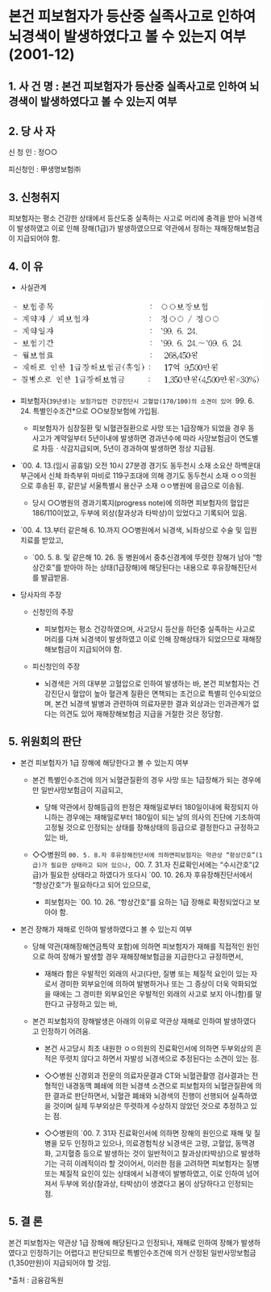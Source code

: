 # 본건 피보험자가 등산중 실족사고로 인하여 뇌경색이 발생하였다고 볼 수 있는지 여부(2001-12)

## 1. 사 건 명 : 본건 피보험자가 등산중 실족사고로 인하여 뇌경색이 발생하였다고 볼 수 있는지 여부

## 2. 당 사 자
   신 청 인 : 정○○

   피신청인 : 甲생명보험㈜

## 3. 신청취지
피보험자는 평소 건강한 상태에서 등산도중 실족하는 사고로 머리에 충격을 받아 뇌경색이 발생하였고 이로 인해 장해(1급)가 발생하였으므로 약관에서 정하는 재해장해보험금이 지급되어야 함.

## 4. 이  유

* 사실관계

![alt image](https://raw.githubusercontent.com/aijinet/bodoc-claim-contents/master/contents/images/59_1.PNG)
<!--    
    - 보험종목                        :
    - 계약자 / 피보험자               :
    - 계약일자                        :
    - 보험기간                        : 
    - 월보험료                        :
    - 재해로 인한 1급장해보험금(휴일) :
    - 질병으로 인한 1급장해보험금      :
 ○○보장보험
 정○○ / 정○○
 `99. 6. 24.
 `99. 6. 24.～`09. 6. 24.
  268,450원
  17억 9,500만원
  1,350만원(4,500만원×30%)-->


* 피보험자(`39년생)는 보험가입전 건강진단시 고혈압(170/100)의 소견이 있어 `99. 6. 24. 특별인수조건*으로 ○○보장보험에 가입됨.

   * 피보험자가 심장질환 및 뇌혈관질환으로 사망 또는 1급장해가 되었을 경우 동 사고가 계약일부터 5년이내에 발생하면 경과년수에 따라 사망보험금이 연도별로 차등ㆍ삭감지급되며, 5년이 경과하여 발생하면 정상 지급됨.
     
* `00. 4. 13.(임시 공휴일) 오전 10시 27분경 경기도 동두천시 소재 소요산 하백운대 부근에서 신체 좌측부위 마비로 119구조대에 의해 경기도 동두천시 소재 ㅇㅇ의원으로 후송된 후, 같은날 서울특별시 용산구 소재 ㅇㅇ병원에 응급으로 이송됨.

   *  당시 ○○병원의 경과기록지(progress note)에 의하면 피보험자의 혈압은 186/110이었고, 두부에 외상(찰과상과 타박상)이 있었다고 기록되어 있음.

* `00. 4. 13.부터 같은해 6. 10.까지 ○○병원에서 뇌경색, 뇌좌상으로 수술 및 입원치료를 받았고, 

   * `00. 5. 8. 및 같은해 10. 26. 동 병원에서 중추신경계에 뚜렷한 장해가 남아 “항상간호”를 받아야 하는 상태(1급장해)에 해당된다는 내용으로 후유장해진단서를 발급받음.

* 당사자의 주장

   * 신청인의 주장

     * 피보험자는 평소 건강하였으며, 사고당시 등산을 하던중 실족하는 사고로 머리를 다쳐 뇌경색이 발생하였고 이로 인해 장해상태가 되었으므로 재해장해보험금이 지급되어야 함.
 
   * 피신청인의 주장

     * 뇌경색은 거의 대부분 고혈압으로 인하여 발생하는 바, 본건 피보험자는 건강진단시 혈압이 높아 혈관계 질환은 면책되는 조건으로 특별히 인수되었으며, 본건 뇌경색 발병과 관련하여 의료자문한 결과 외상과는 인과관계가 없다는 의견도 있어 재해장해보험금 지급을 거절한 것은 정당함.

## 5. 위원회의 판단

* 본건 피보험자가 1급 장해에 해당한다고 볼 수 있는지 여부

   * 본건 특별인수조건에 의거 뇌혈관질환의 경우 사망 또는 1급장해가 되는 경우에만 일반사망보험금이 지급되고, 
     - 당해 약관에서 장해등급의 판정은 재해일로부터 180일이내에 확정되지 아니하는 경우에는 재해일로부터 180일이 되는 날의 의사의 진단에 기초하여 고정될 것으로 인정되는 상태를 장해상태의 등급으로 결정한다고 규정하고 있는 바,

    * ◇◇병원의 `00. 5. 8.자 후유장해진단서에 의하면피보험자는 약관상 “항상간호”(1급)가 필요한 상태라고 되어 있으나, `00. 7. 31.자 진료확인서에는 “수시간호”(2급)가 필요한 상태라고 하였다가 또다시 `00. 10. 26.자 후유장해진단서에서 “항상간호”가 필요하다고 되어 있으므로, 

      * 피보험자는 `00. 10. 26. “항상간호”를 요하는 1급 장해로 확정되었다고 보아야 함.

* 본건 장해가 재해로 인하여 발생하였다고 볼 수 있는지 여부

   * 당해 약관(재해장해연금특약 포함)에 의하면 피보험자가  재해를 직접적인 원인으로 하여 장해가 발생할 경우 재해장해보험금을 지급한다고 규정하면서, 
 
     * 재해라 함은 우발적인 외래의 사고(다만, 질병 또는 체질적 요인이 있는 자로서 경미한 외부요인에 의하여 발병하거나 또는 그 증상이 더욱 악화되었을 때에는 그 경미한 외부요인은 우발적인 외래의 사고로 보지 아니함)를 말한다고 규정하고 있는 바,

    * 본건 피보험자의 장해발생은 아래의 이유로 약관상 재해로 인하여 발생하였다고 인정하기 어려움.

        * 본건 사고당시 최초 내원한 ㅇㅇ의원의 진료확인서에 의하면 두부외상의 흔적은 뚜렷치 않다고 하면서 자발성 뇌경색으로 추정된다는 소견이 있는 점. 

        * ◇◇병원 신경외과 전문의 의료자문결과 CT와 뇌혈관촬영 검사결과는 전형적인 내경동맥 폐쇄에 의한 뇌경색 소견으로 피보험자의 뇌혈관질환에 의한 결과로 판단하면서, 뇌혈관 폐쇄와 뇌경색의 진행이 선행되어 실족하였을 것이며 실제 두부외상은 뚜렷하게 수상하지 않았던 것으로 추정하고 있는 점.

        - ◇◇병원의 `00. 7. 31자 진료확인서에 의하면 장해의 원인으로 재해 및 질병을 모두 인정하고 있으나, 의료경험칙상 뇌경색은 고령, 고혈압, 동맥경화, 고지혈증 등으로 발생하는 것이 일반적이고 찰과상(타박상)으로 발생하기는 극히 이례적이라 할 것이어서, 이러한 점을 고려하면 피보험자는 질병 또는 체질적 요인이 있는 상태에서 뇌경색이 발병하였고, 이로 인하여 넘어져서 두부에 외상(찰과상, 타박상)이 생겼다고 봄이 상당하다고 인정되는 점.

## 5. 결  론

   본건 피보험자는 약관상 1급 장해에 해당된다고 인정되나, 재해로 인하여 장해가 발생하였다고 인정하기는 어렵다고 판단되므로 특별인수조건에 의거 산정된 일반사망보험금(1,350만원)이 지급되어야 할 것임.

*출처 : 금융감독원